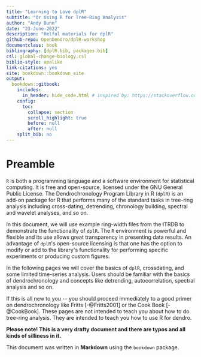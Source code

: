 ```yaml
--- 
title: "Learning to Love dplR"
subtitle: "Or Using R for Tree-Ring Analysis"
author: "Andy Bunn"
date: "23-June-2022"
description: "Helful materials for dplR"
github-repo: OpenDendro/dplR-workshop
documentclass: book
bibliography: [dplR.bib, packages.bib]
csl: global-change-biology.csl
biblio-style: apalike
link-citations: yes
site: bookdown::bookdown_site
output: 
  bookdown::gitbook:
    includes:
      in_header: hide_code.html # inspired by: https://stackoverflow.com/questions/45360998/code-folding-in-bookdown
    config:
      toc:
        collapse: section
        scroll_highlight: true
        before: null
        after: null
    split_bib: no
---
```



# Preamble

`R` is both a programming language and a software environment for statistical computing. It is free and open-source, licensed under the GNU General Public License. The Dendrochronology Program Library in R (`dplR`) is an add-on package for R that performs many of the standard tasks in tree-ring analysis including cross-dating, detrending, chronology building, spectral and wavelet analyses, and so on.  

In this document, we will use example ring-width files from the ITRDB to demonstrate the functionality of `dplR`. The `R` environment is powerful and flexible and its use allows great transparency in presenting data results. An advantage of `dplR`'s open-source licensing is that one has the option to modify or add to the library's functionality for performing specific experiments or producing custom figures.

In the following pages we will cover the basics of `dplR`, crossdating, and some limited time-series analysis. Users should be familiar with the basics of dendrochronology and concepts like detrending, autocorrelation, spectral analysis and so on.

If this is all new to you -- you should proceed immediately to a good primer on dendrochronology like Fritts [-@Fritts2001] or the Cook Book [-@CookBook]. These pages are not intended to teach you about how to do tree-ring analysis. They are intended to teach you how to use R for dendro.

**Please note! This is a very drafty document and there are typos and all kinds of silliness in it.**

This document was written in **Markdown** using the  `bookdown` package.


